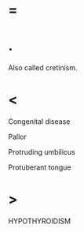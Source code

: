 # =

# .

Also called cretinism.

# <

Congenital disease

Pallor

Protruding umbilicus

Protuberant tongue

# >

HYPOTHYROIDISM
